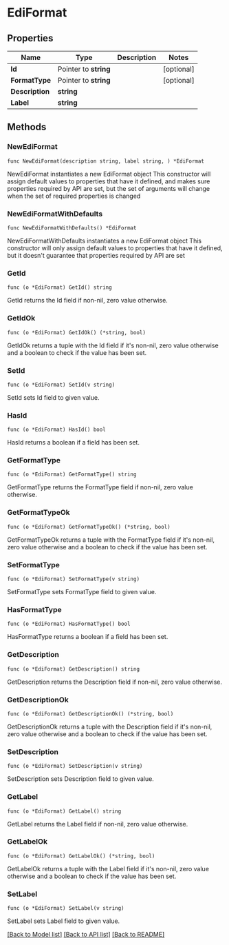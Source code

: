 # EdiFormat

## Properties

Name | Type | Description | Notes
------------ | ------------- | ------------- | -------------
**Id** | Pointer to **string** |  | [optional] 
**FormatType** | Pointer to **string** |  | [optional] 
**Description** | **string** |  | 
**Label** | **string** |  | 

## Methods

### NewEdiFormat

`func NewEdiFormat(description string, label string, ) *EdiFormat`

NewEdiFormat instantiates a new EdiFormat object
This constructor will assign default values to properties that have it defined,
and makes sure properties required by API are set, but the set of arguments
will change when the set of required properties is changed

### NewEdiFormatWithDefaults

`func NewEdiFormatWithDefaults() *EdiFormat`

NewEdiFormatWithDefaults instantiates a new EdiFormat object
This constructor will only assign default values to properties that have it defined,
but it doesn't guarantee that properties required by API are set

### GetId

`func (o *EdiFormat) GetId() string`

GetId returns the Id field if non-nil, zero value otherwise.

### GetIdOk

`func (o *EdiFormat) GetIdOk() (*string, bool)`

GetIdOk returns a tuple with the Id field if it's non-nil, zero value otherwise
and a boolean to check if the value has been set.

### SetId

`func (o *EdiFormat) SetId(v string)`

SetId sets Id field to given value.

### HasId

`func (o *EdiFormat) HasId() bool`

HasId returns a boolean if a field has been set.

### GetFormatType

`func (o *EdiFormat) GetFormatType() string`

GetFormatType returns the FormatType field if non-nil, zero value otherwise.

### GetFormatTypeOk

`func (o *EdiFormat) GetFormatTypeOk() (*string, bool)`

GetFormatTypeOk returns a tuple with the FormatType field if it's non-nil, zero value otherwise
and a boolean to check if the value has been set.

### SetFormatType

`func (o *EdiFormat) SetFormatType(v string)`

SetFormatType sets FormatType field to given value.

### HasFormatType

`func (o *EdiFormat) HasFormatType() bool`

HasFormatType returns a boolean if a field has been set.

### GetDescription

`func (o *EdiFormat) GetDescription() string`

GetDescription returns the Description field if non-nil, zero value otherwise.

### GetDescriptionOk

`func (o *EdiFormat) GetDescriptionOk() (*string, bool)`

GetDescriptionOk returns a tuple with the Description field if it's non-nil, zero value otherwise
and a boolean to check if the value has been set.

### SetDescription

`func (o *EdiFormat) SetDescription(v string)`

SetDescription sets Description field to given value.


### GetLabel

`func (o *EdiFormat) GetLabel() string`

GetLabel returns the Label field if non-nil, zero value otherwise.

### GetLabelOk

`func (o *EdiFormat) GetLabelOk() (*string, bool)`

GetLabelOk returns a tuple with the Label field if it's non-nil, zero value otherwise
and a boolean to check if the value has been set.

### SetLabel

`func (o *EdiFormat) SetLabel(v string)`

SetLabel sets Label field to given value.



[[Back to Model list]](../README.md#documentation-for-models) [[Back to API list]](../README.md#documentation-for-api-endpoints) [[Back to README]](../README.md)


